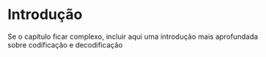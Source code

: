 # Introdução


Se o capítulo ficar complexo, incluir aqui uma introdução mais aprofundada sobre codificação e decodificação
